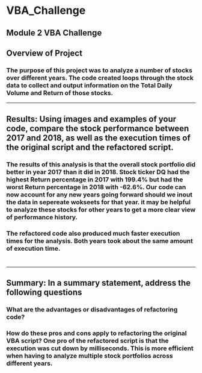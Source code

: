 # VBA_Challenge
Module 2 VBA Challenge
---
## Overview of Project
### The purpose of this project was to analyze a number of stocks over different years. The code created loops through the stock data to collect and output information on the Total Daily Volume and Return of those stocks.
---
## Results: Using images and examples of your code, compare the stock performance between 2017 and 2018, as well as the execution times of the original script and the refactored script.
### The results of this analysis is that the overall stock portfolio did better in year 2017 than it did in 2018. Stock ticker DQ had the highest Return percentage in 2017 with 199.4% but had the worst Return percentage in 2018 with -62.6%. Our code can now account for any new years going forward should we inout the data in sepereate wokseets for that year. it may be helpful to analyze these stocks for other years to get a more clear view of performance history.
### The refactored code also produced much faster execution times for the analysis. Both years took about the same amount of execution time.
### ![]()
---
## Summary: In a summary statement, address the following questions

### What are the advantages or disadvantages of refactoring code?

### How do these pros and cons apply to refactoring the original VBA script? One pro of the refactored script is that the execution was cut down by milliseconds. This is more efficient when having to analyze multiple stock portfolios across different years. 
